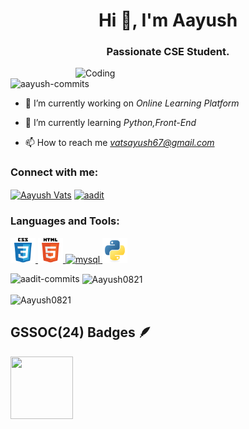 <h1 align="center">Hi 👋, I'm Aayush</h1>
<h3 align="center">Passionate CSE Student.</h3>
<img align="right" alt="Coding" width="400" src="https://camo.githubusercontent.com/4d9f5ecceb711eec6e2018f38a5677dc657c9738d4a65ba3b928c41c0a45b439/68747470733a2f2f6d69726f2e6d656469756d2e636f6d2f6d61782f313336302f302a37513379765349765f7430696f4a2d5a2e676966">

<p align="left"> <img src="https://miro.medium.com/v2/resize:fit:1400/1*mB6YLIGqIk1hTzU6Fb12zQ.gif" alt="aayush-commits" /> </p>

- 🔭 I’m currently working on *Online Learning Platform*

- 🌱 I’m currently learning *Python,Front-End*

- 📫 How to reach me *vatsayush67@gmail.com*

<h3 align="left">Connect with me:</h3>
<p align="left">
<a href="https://www.linkedin.com/in/theaayushvats/" target="blank"><img align="center" src="https://raw.githubusercontent.com/rahuldkjain/github-profile-readme-generator/master/src/images/icons/Social/linked-in-alt.svg" alt="Aayush Vats" height="30" width="40" /></a>
<a href="https://leetcode.com/u/Aayush0821/" target="blank"><img align="center" src="https://image.pngaaa.com/118/4868118-middle.png" alt="aadit" height="30" width="40" /></a>
</p>

<h3 align="left">Languages and Tools:</h3>
<p align="left">  <a href="https://www.w3schools.com/css/" target="_blank" rel="noreferrer"> <img src="https://raw.githubusercontent.com/devicons/devicon/master/icons/css3/css3-original-wordmark.svg" alt="css3" width="40" height="40"/> </a> <a href="https://www.w3.org/html/" target="_blank" rel="noreferrer"> <img src="https://raw.githubusercontent.com/devicons/devicon/master/icons/html5/html5-original-wordmark.svg" alt="html5" width="40" height="40"/> </a> <a href="https://www.javascript.com" target="_blank" rel="noreferrer"> <img src="https://e7.pngegg.com/pngimages/640/199/png-clipart-javascript-logo-html-javascript-logo-angle-text-thumbnail.png" alt="mysql" width="40" height="40"/> </a> <a href="https://www.python.org" target="_blank" rel="noreferrer"> <img src="https://raw.githubusercontent.com/devicons/devicon/master/icons/python/python-original.svg" alt="python" width="40" height="40"/> </a> </p>

<p><img align="left" src="https://github-readme-stats.vercel.app/api/top-langs?username=Aayush0821&show_icons=true&locale=en&layout=compact" alt="aadit-commits" /></p>

<p>&nbsp;<img align="center" src="https://github-readme-stats.vercel.app/api?username=aadit-commits&show_icons=true&locale=en" alt="Aayush0821" /></p>

<p><img align="center" src="https://github-readme-streak-stats.herokuapp.com/?user=aadit-commits&" alt="Aayush0821" /></p>

## GSSOC(24) Badges 🪶
<div style='display:flex; align-items:center; gap: 10px;' align='center'><a href="https://gssoc.girlscript.tech/leaderboard">
<img src="https://raw.githubusercontent.com/GSSoC24/Postman-Challenge/main/docs/assets/Postman%20White.png" width="100px" height="100px" />

</div>
